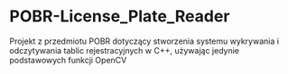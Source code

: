 # POBR-License_Plate_Reader

Projekt z przedmiotu POBR dotyczący stworzenia systemu wykrywania i odczytywania tablic rejestracyjnych w C++, używając jedynie podstawowych funkcji OpenCV
